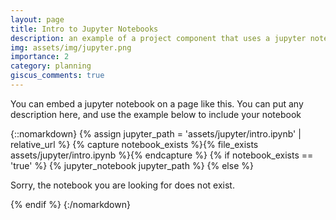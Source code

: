 ```yaml
---
layout: page
title: Intro to Jupyter Notebooks
description: an example of a project component that uses a jupyter notebook
img: assets/img/jupyter.png
importance: 2
category: planning
giscus_comments: true
---
```


You can embed a jupyter notebook on a page like this. You can put any description here, and use the example below to include your notebook

{::nomarkdown}
{% assign jupyter_path = 'assets/jupyter/intro.ipynb' | relative_url %}
{% capture notebook_exists %}{% file_exists assets/jupyter/intro.ipynb %}{% endcapture %}
{% if notebook_exists == 'true' %}
{% jupyter_notebook jupyter_path %}
{% else %}
  <p>Sorry, the notebook you are looking for does not exist.</p>
{% endif %}
{:/nomarkdown}
